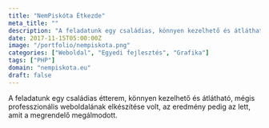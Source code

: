 ```yaml
---
title: "NemPiskóta Étkezde"
meta_title: ""
description: "A feladatunk egy családias, könnyen kezelhető és átlátható weboldal elkészítése volt"
date: 2017-11-15T05:00:00Z
image: "/portfolio/nempiskota.png"
categories: ["Weboldal", "Egyedi fejlesztés", "Grafika"]
tags: ["PHP"]
domain: "nempiskota.eu"
draft: false
---
```


A feladatunk egy családias étterem, könnyen kezelhető és átlátható, mégis professzionális weboldalának elkészítése volt, az eredmény pedig az lett, amit a megrendelő megálmodott.


